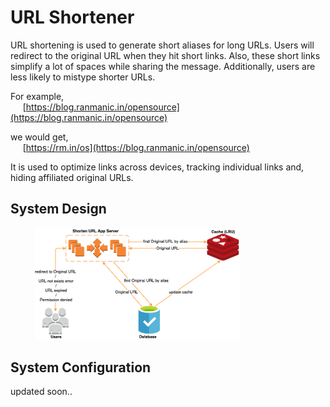 # URL Shortener

URL shortening is used to generate short aliases for long URLs. Users will redirect to the original URL when they hit short links. Also, these short links simplify a lot of spaces while sharing the message. Additionally, users are less likely to mistype shorter URLs.

For example,
<br/>&nbsp;&nbsp;&nbsp;&nbsp;&nbsp;[https://blog.ranmanic.in/opensource](https://blog.ranmanic.in/opensource)

we would get,
<br/>&nbsp;&nbsp;&nbsp;&nbsp;&nbsp;[https://rm.in/os](https://blog.ranmanic.in/opensource)

It is used to optimize links across devices, tracking individual links and, hiding affiliated original URLs.

## System Design
&nbsp;&nbsp;&nbsp;&nbsp;&nbsp;&nbsp;&nbsp;&nbsp;&nbsp;&nbsp;<img src="https://github.com/ran-jit/url-shortener/blob/master/system-design.png" alt="URL Shortener" width="65%">

## System Configuration
updated soon..
